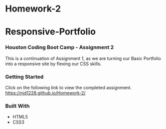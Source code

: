 # Homework-2
# Responsive-Portfolio

### Houston Coding Boot Camp - Assignment 2

This is a continuation of Assignment 1, as we are turning our Basic Portfolio into a responsive site by flexing our CSS skills.

### Getting Started

Click on the following link to view the completed assignment.   
https://njd1228.github.io/Homework-2/

### Built With

* HTML5
* CSS3